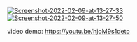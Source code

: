 
<a href="https://ibb.co/vJrr2tv"><img src="https://i.ibb.co/wKbbDvr/Screenshot-2022-02-09-at-13-27-33.png" alt="Screenshot-2022-02-09-at-13-27-33" border="0"></a>
<a href="https://ibb.co/1XVZZkG"><img src="https://i.ibb.co/94Xnn7H/Screenshot-2022-02-09-at-13-27-50.png" alt="Screenshot-2022-02-09-at-13-27-50" border="0"></a>

video demo: https://youtu.be/hjoM9s1deto
